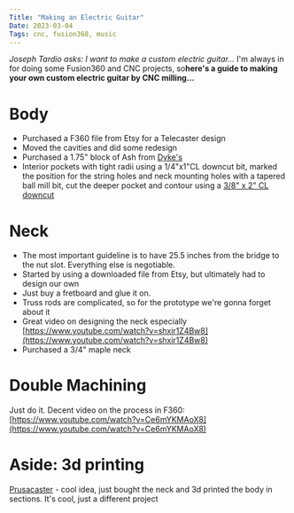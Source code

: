 ```yaml
---
Title: "Making an Electric Guitar"
Date: 2023-03-04
Tags: cnc, fusion360, music
---
```


*Joseph Tardio asks:  I want to make a custom electric guitar...*  I'm always in for doing some Fusion360 and CNC projects, so**here's a guide to making your own custom electric guitar by CNC milling...**

# Body

- Purchased a F360 file from Etsy for a Telecaster design
- Moved the cavities and did some redesign
- Purchased a 1.75" block of Ash from [Dyke's](https://www.dykeslumber.com)
- Interior pockets  with tight radii using a  1/4"x1"CL downcut bit, marked the position for the string holes and neck mounting holes with a tapered ball mill bit,  cut the deeper pocket and contour using a [3/8" x 2" CL downcut](https://www.toolstoday.com/v-15071-46449-k.html) 


# Neck

- The most important guideline is to have 25.5 inches from the bridge to the nut slot.  Everything else is negotiable.
- Started by using a downloaded file from Etsy, but ultimately had to design our own
- Just buy a fretboard and glue it on.
- Truss rods are complicated, so for the prototype we're gonna forget about it
- Great video on designing the neck especially [https://www.youtube.com/watch?v=shxir1Z4Bw8](https://www.youtube.com/watch?v=shxir1Z4Bw8)
- Purchased a 3/4" maple neck 


# Double Machining

Just do it. Decent video on the process in F360: [https://www.youtube.com/watch?v=Ce6mYKMAoX8](https://www.youtube.com/watch?v=Ce6mYKMAoX8)



# Aside: 3d printing

[Prusacaster](https://blog.prusa3d.com/the-prusacaster-how-to-design-and-3d-print-an-electric-guitar_71962/) - cool idea, just bought the neck and 3d printed the body in sections.  It's cool, just a different project 
